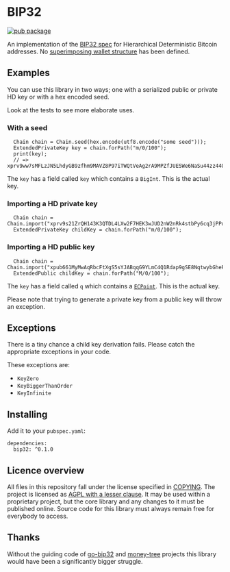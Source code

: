 # BIP32

[![pub package](https://img.shields.io/pub/v/bitcoin_bip32.svg)](https://pub.dartlang.org/packages/bitcoin_bip32)

An implementation of the [BIP32 spec] for Hierarchical Deterministic Bitcoin
addresses. No [superimposing wallet structure] has been defined.

## Examples

You can use this library in two ways; one with a serialized public or private
HD key or with a hex encoded seed.

Look at the tests to see more elaborate uses.

### With a seed

```
  Chain chain = Chain.seed(hex.encode(utf8.encode("some seed")));
  ExtendedPrivateKey key = chain.forPath("m/0/100");
  print(key);
  // => xprv9ww7sMFLzJN5LhdyGB9zfhm9MAVZ8P97iTWQtVeAg2rA9MPZfJUESWe6NaSu44zz44QBjWtwH9HNfJ4vFiUwfrTCvf7AGrgYpXe17bfh2Je
```

The `key` has a field called `key` which contains a `BigInt`. This is the actual
key.

### Importing a HD private key

```
  Chain chain = Chain.import("xprv9s21ZrQH143K3QTDL4LXw2F7HEK3wJUD2nW2nRk4stbPy6cq3jPPqjiChkVvvNKmPGJxWUtg6LnF5kejMRNNU3TGtRBeJgk33yuGBxrMPHi");
  ExtendedPrivateKey childKey = chain.forPath("m/0/100");
```

### Importing a HD public key

```
  Chain chain = Chain.import("xpub661MyMwAqRbcFtXgS5sYJABqqG9YLmC4Q1Rdap9gSE8NqtwybGhePY2gZ29ESFjqJoCu1Rupje8YtGqsefD265TMg7usUDFdp6W1EGMcet8");
  ExtendedPublic childKey = chain.forPath("M/0/100");
```

The `key` has a field called `q` which contains a [`ECPoint`]. This is the actual
key.

Please note that trying to generate a private key from a public key will throw
an exception.


## Exceptions

There is a tiny chance a child key derivation fails. Please catch the
appropriate exceptions in your code.

These exceptions are:
- `KeyZero`
- `KeyBiggerThanOrder`
- `KeyInfinite`

## Installing

Add it to your `pubspec.yaml`:

```
dependencies:
  bip32: ^0.1.0
```

## Licence overview

All files in this repository fall under the license specified in 
[COPYING](COPYING). The project is licensed as [AGPL with a lesser 
clause](https://www.gnu.org/licenses/agpl-3.0.en.html). It may be used within a 
proprietary project, but the core library and any changes to it must be 
published online. Source code for this library must always remain free for 
everybody to access.

## Thanks

Without the guiding code of [go-bip32] and [money-tree] projects this library would have been a significantly bigger struggle.


[BIP32 spec]: https://github.com/bitcoin/bips/blob/master/bip-0032.mediawiki
[superimposing wallet structure]: https://github.com/bitcoin/bips/blob/master/bip-0032.mediawiki#specification-wallet-structure
[go-bip32]: https://github.com/tyler-smith/go-bip32/
[money-tree]: https://github.com/GemHQ/money-tree/
[`ECPoint`]: https://pub.dartlang.org/documentation/pointycastle/1.0.0-rc3/pointycastle.api.ecc/ECPoint-class.html
